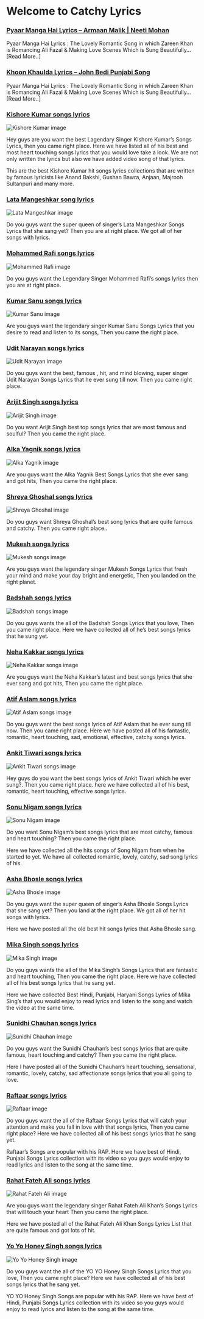 # Welcome to Catchy Lyrics

### [Pyaar Manga Hai Lyrics – Armaan Malik | Neeti Mohan](http://catchylyrics.net/2017/04/pyaar-manga-hai-lyrics/)
Pyaar Manga Hai Lyrics : The Lovely Romantic Song in which Zareen Khan is Romancing Ali Fazal & Making Love Scenes Which is Sung Beautifully… [Read More..]

### [Khoon Khaulda Lyrics – John Bedi Punjabi Song](http://catchylyrics.net/2017/04/khoon-khaulda-lyrics/)
Pyaar Manga Hai Lyrics : The Lovely Romantic Song in which Zareen Khan is Romancing Ali Fazal & Making Love Scenes Which is Sung Beautifully… [Read More..]

### [Kishore Kumar songs lyrics](http://catchylyrics.net/kishore-kumar-songs-lyrics/)
![Kishore Kumar image](http://catchylyrics.net/wp-content/uploads/2016/12/kishore-kumar-songs-lyrics-768x407.png)

Hey guys are you want the best Lagendary Singer Kishore Kumar’s Songs Lyrics, then you came right place. Here we have listed all of his best and most heart touching songs lyrics that you would love take a look. We are not only written the lyrics but also we have added video song of that lyrics.

This are the best Kishore Kumar hit songs lyrics collections that are written by famous lyricists like Anand Bakshi, Gushan Bawra, Anjaan, Majrooh Sultanpuri and many more.

### [Lata Mangeshkar song lyrics](http://catchylyrics.net/lata-mangeshkar-songs-lyrics/)
![Lata Mangeshkar image](http://catchylyrics.net/wp-content/uploads/2017/01/lata-mangeshkar-songs-lyrics-768x407.jpg)

Do you guys want the super queen of singer’s Lata Mangeshkar Songs Lyrics that she sang yet? Then you are at right place. We got all of her songs with lyrics.

### [Mohammed Rafi songs lyrics](http://catchylyrics.net/mohammed-rafi-songs-lyrics/)
![Mohammed Rafi image](http://catchylyrics.net/wp-content/uploads/2016/12/mohammed-rafi-songs-lyrics-768x407.jpg)

Do you guys want the Legendary Singer Mohammed Rafi’s songs lyrics then you are at right place.

### [Kumar Sanu songs lyrics](http://catchylyrics.net/kumar-sanu-songs-lyrics/)
![Kumar Sanu image](http://catchylyrics.net/wp-content/uploads/2016/12/kumar-sanu-songs-lyrics-768x407.jpg)

Are you guys want the legendary singer Kumar Sanu Songs Lyrics that you desire to read and listen to its songs, Then you came the right place.

### [Udit Narayan songs lyrics](http://catchylyrics.net/udit-narayan-songs-lyrics/)
![Udit Narayan image](http://catchylyrics.net/wp-content/uploads/2017/03/udit-narayan-songs-lyrics-768x376.jpg)

Do you guys want the best, famous , hit, and mind blowing, super singer Udit Narayan Songs Lyrics that he ever sung till now. Then you came right place.

### [Arijit Singh songs lyrics](http://catchylyrics.net/arijit-singh-songs-lyrics-list-of-top-songs/)
![Arijit Singh image](http://catchylyrics.net/wp-content/uploads/2016/06/arijit-singh-top-song-lyrics-catchylyrics-2.jpg)

Do you want Arijit Singh best top songs lyrics that are most famous and soulful? Then you came the right place.

### [Alka Yagnik songs lyrics](http://catchylyrics.net/alka-yagnik-songs-lyrics/)
![Alka Yagnik image](http://catchylyrics.net/wp-content/uploads/2016/12/alka-yagnik-songs-lyrics-768x407.jpg)

Are you guys want the Alka Yagnik Best Songs Lyrics that she ever sang and got hits, Then you came the right place.

### [Shreya Ghoshal songs lyrics](http://catchylyrics.net/best-of-shreya-ghoshal-hits-songs-lyrics/)
![Shreya Ghoshal image](http://catchylyrics.net/wp-content/uploads/2016/06/shreya-ghoshal-top-song-lyrics-catchylyrics-2.jpg)

Do you guys want Shreya Ghoshal’s best song lyrics that are quite famous and catchy. Then you came right place..

### [Mukesh songs lyrics](http://catchylyrics.net/mukesh-songs-lyrics/)
![Mukesh songs image](http://catchylyrics.net/wp-content/uploads/2017/03/mukesh-songs-lyrics-768x376.jpg)

Are you guys want the legendary singer Mukesh Songs Lyrics that fresh your mind and make your day bright and energetic, Then you landed on the right planet.

### [Badshah songs lyrics](http://catchylyrics.net/badshah-songs-lyrics/)
![Badshah songs image](http://catchylyrics.net/wp-content/uploads/2016/12/badshah-songs-lyrics-768x407.jpg)

Do you guys wants the all of the Badshah Songs Lyrics that you love, Then you came right place. Here we have collected all of he’s best songs lyrics that he sung yet.

### [Neha Kakkar songs lyrics](http://catchylyrics.net/neha-kakkar-songs-lyrics/)
![Neha Kakkar songs image](http://catchylyrics.net/wp-content/uploads/2017/02/neha-kakkar-songs-lyrics-768x376.jpg)

Are you guys want the Neha Kakkar’s latest and best songs lyrics that she ever sang and got hits, Then you came the right place.

### [Atif Aslam songs lyrics](http://catchylyrics.net/atif-aslam-songs-lyrics/)
![Atif Aslam songs image](http://catchylyrics.net/wp-content/uploads/2016/12/atif-aslam-songs-lyrics-768x407.jpg)

Do you guys want the best songs lyrics of Atif Aslam that he ever sung till now. Then you came right place. Here we have posted all of his fantastic, romantic, heart touching, sad, emotional, effective, catchy songs lyrics.

### [Ankit Tiwari songs lyrics](http://catchylyrics.net/ankit-tiwari-songs-lyrics/)
![Ankit Tiwari songs image](http://catchylyrics.net/wp-content/uploads/2016/12/ankit-tiwari-songs-lyrics-lists-768x407.jpg)

Hey guys do you want the best songs lyrics of Ankit Tiwari which he ever sung?. Then you came right place.
here we have collected all of his best, romantic, heart touching, effective songs lyrics.

### [Sonu Nigam songs lyrics](http://catchylyrics.net/sonu-nigam-songs-lyrics/)
![Sonu Nigam image](http://catchylyrics.net/wp-content/uploads/2017/03/sonu-nigam-songs-lyrics.jpg)

Do you want Sonu Nigam’s best songs lyrics that are most catchy, famous and heart touching? Then you came the right place.

Here we have collected all the hits songs of Song Nigam from when he started to yet. We have all collected romantic, lovely, catchy, sad song lyrics of his.

### [Asha Bhosle songs lyrics](http://catchylyrics.net/asha-bhosle-songs-lyrics/)
![Asha Bhosle image](http://catchylyrics.net/wp-content/uploads/2017/03/asha-bhosle-songs-lyrics.jpg)

Do you guys want the super queen of singer’s Asha Bhosle Songs Lyrics that she sang yet? Then you land at the right place. We got all of her hit songs with lyrics.

Here we have posted all the old best hit songs lyrics that Asha Bhosle sang.

### [Mika Singh songs lyrics](http://catchylyrics.net/mika-singh-songs-lyrics/)
![Mika Singh image](http://catchylyrics.net/wp-content/uploads/2017/03/mika-singh-songs-lyrics.jpg)

Do you guys wants the all of the Mika Singh’s Songs Lyrics that are fantastic and heart touching, Then you came the right place. Here we have collected all of his best songs lyrics that he sang yet.

Here we have collected Best Hindi, Punjabi, Haryani Songs Lyrics of Mika Sing’s that you would enjoy to read lyrics and listen to the song and watch the video at the same time.

### [Sunidhi Chauhan songs lyrics](http://catchylyrics.net/sunidhi-chauhan-songs-lyrics/)
![Sunidhi Chauhan image](http://catchylyrics.net/wp-content/uploads/2017/03/sunidhi-chauhan-songs-lyrics.jpg)

Do you guys want the Sunidhi Chauhan’s best songs lyrics that are quite famous, heart touching and catchy? Then you came the right place.

Here I have posted all of the Sunidhi Chauhan’s heart touching, sensational, romantic, lovely, catchy, sad affectionate songs lyrics that you all going to love.

### [Raftaar songs lyrics](http://catchylyrics.net/raftaar-songs-lyrics/)
![Raftaar image](http://catchylyrics.net/wp-content/uploads/2017/03/raftaar-songs-lyrics.jpg)

Do you guys want the all of the Raftaar Songs Lyrics that will catch your attention and make you fall in love with that songs lyrics, Then you came right place? Here we have collected all of his best songs lyrics that he sang yet.

Raftaar’s Songs are popular with his RAP. Here we have best of Hindi, Punjabi Songs Lyrics collection with its video so you guys would enjoy to read lyrics and listen to the song at the same time.

### [Rahat Fateh Ali songs lyrics](http://catchylyrics.net/rahat-fateh-ali-khan-songs-lyrics/)
![Rahat Fateh Ali image](http://catchylyrics.net/wp-content/uploads/2017/03/rahat-fateh-ali-khan-songs-lyrics.jpg)

Are you guys want the legendary singer Rahat Fateh Ali Khan’s Songs Lyrics that will touch your heart Then you came the right place.

Here we have posted all of the Rahat Fateh Ali Khan Songs Lyrics List that are quite famous and got lots of hit.

### [Yo Yo Honey Singh songs lyrics](http://catchylyrics.net/yo-yo-honey-singh-songs-lyrics/)
![Yo Yo Honey Singh image](http://catchylyrics.net/wp-content/uploads/2017/03/honey-singh-songs-lyrics.jpg)

Do you guys want the all of the YO YO Honey Singh Songs Lyrics that you love, Then you came right place? Here we have collected all of his best songs lyrics that he sang yet.

YO YO Honey Singh Songs are popular with his RAP. Here we have best of Hindi, Punjabi Songs Lyrics collection with its video so you guys would enjoy to read lyrics and listen to the song at the same time.
